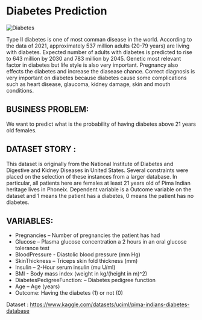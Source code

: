 # Diabetes Prediction

![Diabetes](https://user-images.githubusercontent.com/82174541/216432199-face2803-3f8f-4d56-af2e-2399376fee07.JPG)

Type II diabetes is one of most comman disease in the world. According to the data of 2021, approximately 537 million adults (20-79 years) are living with diabetes. Expected number of adults with diabetes is predicted to rise to 643 million by 2030 and 783 million by 2045. Genetic most relevant factor in diabetes but life style is also very important. Pregnancy also effects the diabetes and increase the diasease chance. Correct diagnosis is very important on diabetes because diabetes cause some complications such as heart disease, glaucoma, kidney damage, skin and mouth conditions. 
 
 ## BUSINESS PROBLEM:

We want to predict what is the probability of having diabetes above 21 years old females.

## DATASET STORY :

This dataset is originally from the National Institute of Diabetes and Digestive and Kidney Diseases in United States. Several constraints were placed on the selection of these instances from a larger database. In particular, all patients here are females at least 21 years old of Pima Indian heritage lives in Phoneix. 
Dependent variable is a Outcome variable on the dataset and 1 means the patient has a diabetes, 0 means the patient has no diabetes. 

## VARIABLES:

* Pregnancies – Number of pregnancies the patient has had
* Glucose – Plasma glucose concentration a 2 hours in an oral glucose tolerance test
* BloodPressure - Diastolic blood pressure (mm Hg)
* SkinThickness – Triceps skin fold thickness (mm)
* Insulin – 2-Hour serum insulin (mu U/ml)
* BMI - Body mass index (weight in kg/(height in m)^2)
* DiabetesPedigreeFunction: – Diabetes pedigree function
* Age – Age (years)
* Outcome: Having the diabetes (1) or not (0)

Dataset : https://www.kaggle.com/datasets/uciml/pima-indians-diabetes-database
